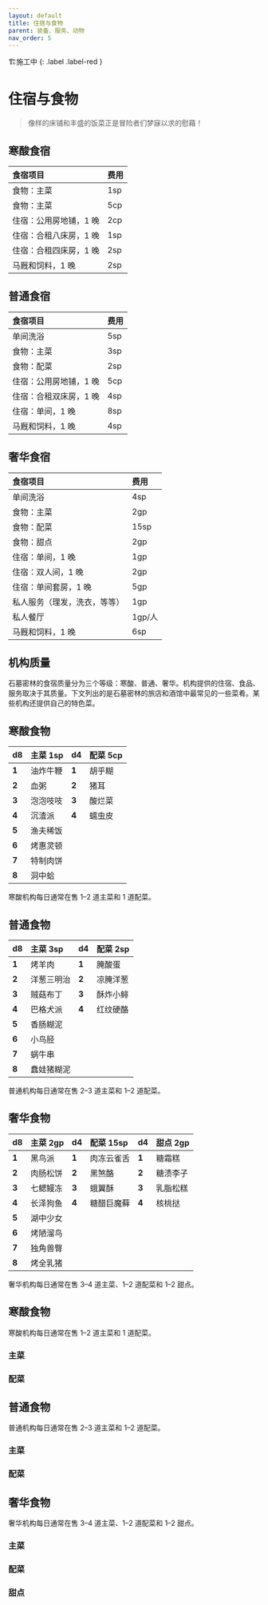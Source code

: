 ```yaml
---
layout: default
title: 住宿与食物
parent: 装备、服务、动物
nav_order: 5
---
```


🏗️施工中
{: .label .label-red }

# 住宿与食物

> 像样的床铺和丰盛的饭菜正是冒险者们梦寐以求的慰藉！

## 寒酸食宿

| **食宿项目**           | **费用** |
| :--------------------- | :------- |
| 食物：主菜             | 1sp      |
| 食物：主菜             | 5cp      |
| 住宿：公用房地铺，1 晚 | 2cp      |
| 住宿：合租八床房，1 晚 | 1sp      |
| 住宿：合租四床房，1 晚 | 2sp      |
| 马厩和饲料，1 晚       | 2sp      |

## 普通食宿

| **食宿项目**           | **费用** |
| :--------------------- | :------- |
| 单间洗浴               | 5sp      |
| 食物：主菜             | 3sp      |
| 食物：配菜             | 2sp      |
| 住宿：公用房地铺，1 晚 | 5cp      |
| 住宿：合租双床房，1 晚 | 4sp      |
| 住宿：单间，1 晚       | 8sp      |
| 马厩和饲料，1 晚       | 4sp      |

## 奢华食宿

| **食宿项目**                 | **费用** |
| :--------------------------- | :------- |
| 单间洗浴                     | 4sp      |
| 食物：主菜                   | 2gp      |
| 食物：配菜                   | 15sp     |
| 食物：甜点                   | 2gp      |
| 住宿：单间，1 晚             | 1gp      |
| 住宿：双人间，1 晚           | 2gp      |
| 住宿：单间套房，1 晚         | 5gp      |
| 私人服务（理发，洗衣，等等） | 1gp      |
| 私人餐厅                     | 1gp/人   |
| 马厩和饲料，1 晚             | 6sp      |

## 机构质量

石墓密林的食宿质量分为三个等级：寒酸、普通、奢华。机构提供的住宿、食品、服务取决于其质量。下文列出的是石墓密林的旅店和酒馆中最常见的一些菜肴。某些机构还提供自己的特色菜。

## 寒酸食物

| **d8** | **主菜**	1sp | **d4** | **配菜**	5cp |
| :----- | :-------------- | :----- | :-------------- |
| **1**  | 油炸牛鞭        | **1**  | 胡乎糊          |
| **2**  | 血粥            | **2**  | 猪耳            |
| **3**  | 泡泡吱吱        | **3**  | 酸烂菜          |
| **4**  | 沉渣派          | **4**  | 蠕虫皮          |
| **5**  | 渔夫稀饭        |        |                 |
| **6**  | 烤惠灵顿        |        |                 |
| **7**  | 特制肉饼        |        |                 |
| **8**  | 洞中蛤          |        |                 |

寒酸机构每日通常在售 1–2 道主菜和 1 道配菜。

## 普通食物

| **d8** | **主菜**	3sp | **d4** | **配菜**	2sp |
| :----- | :-------------- | :----- | :-------------- |
| **1**  | 烤羊肉          | **1**  | 腌酸蛋          |
| **2**  | 洋葱三明治      | **2**  | 凉腌洋葱        |
| **3**  | 贼菇布丁        | **3**  | 酥炸小鲱        |
| **4**  | 巴格犬派        | **4**  | 红纹硬酪        |
| **5**  | 香肠糊泥        |        |                 |
| **6**  | 小鸟胫          |        |                 |
| **7**  | 蜗牛串          |        |                 |
| **8**  | 蠢娃猪糊泥      |        |                 |

普通机构每日通常在售 2–3 道主菜和 1–2 道配菜。

## 奢华食物

| **d8** | **主菜**	2gp | **d4** | **配菜**	15sp | **d4** | **甜点**	2gp |
| :----- | :-------------- | :----- | :--------------- | :----- | :-------------- |
| **1**  | 黑鸟派          | **1**  | 肉冻云雀舌       | **1**  | 糖霜糕          |
| **2**  | 肉肠松饼        | **2**  | 黑煞酪           | **2**  | 糖渍李子        |
| **3**  | 七鳃鳗冻        | **3**  | 蛾翼酥​           | **3**  | 乳脂松糕        |
| **4**  | 长泽狗鱼        | **4**  | 糖醋巨魔藓       | **4**  | 核桃挞          |
| **5**  | 湖中少女        |        |                  |        |                 |
| **6**  | 烤陋溜鸟        |        |                  |        |                 |
| **7**  | 独角兽臀        |        |                  |        |                 |
| **8**  | 烤全乳猪        |        |                  |        |                 |

奢华机构每日通常在售 3–4 道主菜、1–2 道配菜和 1–2 甜点。

## 寒酸食物

寒酸机构每日通常在售 1–2 道主菜和 1 道配菜。

### 主菜
### 配菜

## 普通食物

普通机构每日通常在售 2–3 道主菜和 1–2 道配菜。

### 主菜
### 配菜

## 奢华食物

奢华机构每日通常在售 3–4 道主菜、1–2 道配菜和 1–2 甜点。

### 主菜
### 配菜
### 甜点
